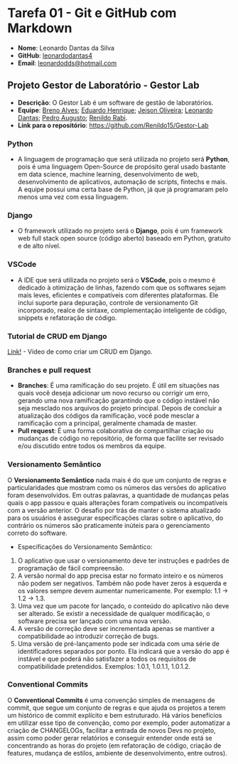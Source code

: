 # Tarefa 01 - Git e GitHub com Markdown

* **Nome**: Leonardo Dantas da Silva
* **GitHub**: [leonardodantas4](https://github.com/leonardodantas4)
* **Email**: leonardodds@hotmail.com 

## Projeto Gestor de Laboratório - Gestor Lab

* **Descrição**: O Gestor Lab é um software de gestão de laboratórios.
* **Equipe**: [Breno Alves](https://github.com/brenolves); [Eduardo Henrique](https://github.com/rickEDU); [Jeison Oliveira](https://github.com/jeisonoliver); [Leonardo Dantas](https://github.com/leonardodantas4); [Pedro Augusto](https://github.com/PedroAugustoMD); [Renildo Rabi](https://github.com/Renildo15).
* **Link para o repositório**: https://github.com/Renildo15/Gestor-Lab

### Python

* A linguagem de programação que será utilizada no projeto será **Python**, pois é uma linguagem Open-Source de propósito geral usado bastante em data science, machine learning, desenvolvimento de web, desenvolvimento de aplicativos, automação de scripts, fintechs e mais. A equipe possui uma certa base de Python, já que já programaram pelo menos uma vez com essa linguagem.

### Django

* O framework utilizado no projeto será o **Django**, pois é um framework web full stack open source (código aberto) baseado em Python, gratuito e de alto nível.

### VSCode

* A IDE que será utilizada no projeto será o **VSCode**, pois o mesmo é dedicado à otimização de linhas, fazendo com que os softwares sejam mais leves, eficientes e compatíveis com diferentes plataformas. Ele inclui suporte para depuração, controle de versionamento Git incorporado, realce de sintaxe, complementação inteligente de código, snippets e refatoração de código.

### Tutorial de CRUD em Django

[Link!](https://www.youtube.com/watch?v=SYr4cKavw-0) - Vídeo de como criar um CRUD em Django.

### Branches e pull request

* **Branches**: É uma ramificação do seu projeto. É útil em situações nas quais você deseja adicionar um novo recurso ou corrigir um erro, gerando uma nova ramificação garantindo que o código instável não seja mesclado nos arquivos do projeto principal. Depois de concluir a atualização dos códigos da ramificação, você pode mesclar a ramificação com a principal, geralmente chamada de master.
* **Pull request**: É uma forma colaborativa de compartilhar criação ou mudanças de código no repositório, de forma que facilite ser revisado e/ou discutido entre todos os membros da equipe.

### Versionamento Semântico

O **Versionamento Semântico** nada mais é do que um conjunto de regras e particularidades que mostram como os números das versões do aplicativo foram desenvolvidos. Em outras palavras, a quantidade de mudanças pelas quais o app passou e quais alterações foram compatíveis ou incompatíveis com a versão anterior. O desafio por trás de manter o sistema atualizado para os usuários é assegurar especificações claras sobre o aplicativo, do contrário os números são praticamente inúteis para o gerenciamento correto do software. 

* Especificações do Versionamento Semântico:
1. O aplicativo que usar o versionamento deve ter instruções e padrões de programação de fácil compreensão.
2. A versão normal do app precisa estar no formato inteiro e os números não podem ser negativos. Também não pode haver zeros à esquerda e os valores sempre devem aumentar numericamente. Por exemplo: 1.1 -> 1.2 -> 1.3.
3. Uma vez que um pacote for lançado, o conteúdo do aplicativo não deve ser alterado. Se existir a necessidade de qualquer modificação, o software precisa ser lançado com uma nova versão.
4. A versão de correção deve ser incrementada apenas se mantiver a compatibilidade ao introduzir correção de bugs.
5. Uma versão de pré-lançamento pode ser indicada com uma série de identificadores separados por ponto. Ela indicará que a versão do app é instável e que poderá não satisfazer a todos os requisitos de compatibilidade pretendidos. Exemplos: 1.0.1, 1.0.1.1, 1.0.1.2.

### Conventional Commits

O **Conventional Commits** é uma convenção simples de mensagens de commit, que segue um conjunto de regras e que ajuda os projetos a terem um histórico de commit explícito e bem estruturado. Há vários benefícios em utilizar esse tipo de convenção, como por exemplo, poder automatizar a criação de CHANGELOGs, facilitar a entrada de novos Devs no projeto, assim como poder gerar relatórios e conseguir entender onde está se concentrando as horas do projeto (em refatoração de código, criação de features, mudança de estilos, ambiente de desenvolvimento, entre outros).